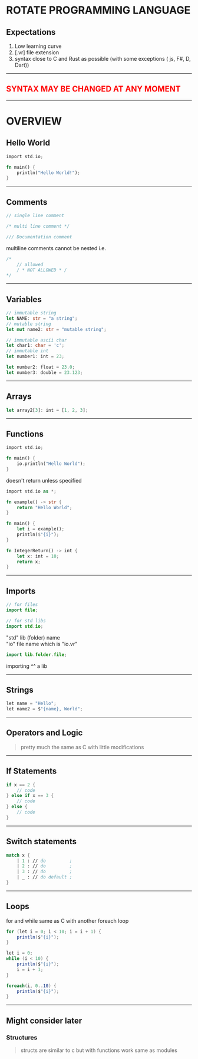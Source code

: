 # ROTATE PROGRAMMING LANGUAGE

## Expectations

1. Low learning curve
1. [.vr] file extension
1. syntax close to C and Rust as possible (with some exceptions ( js, F#, D, Dart))

---
## <a style="color:red;"> SYNTAX MAY BE CHANGED AT ANY MOMENT </a>

---
# OVERVIEW

## Hello World

```rust
import std.io;

fn main() {
    println("Hello World!");
}
```

---

## Comments

```rust
// single line comment

/* multi line comment */

/// Documentation comment
```
multiline comments cannot be nested i.e. 
```c
/*
    // allowed
    / * NOT ALLOWED * /
*/
```
---

## Variables

```rust
// immutable string 
let NAME: str = "a string";
// mutable string
let mut name2: str = "mutable string";

// immutable ascii char
let char1: char = 'c';
// immutable int
let number1: int = 23;

let number2: float = 23.0;
let number3: double = 23.123;
```

---

## Arrays

```rust
let array2[3]: int = [1, 2, 3];
```

---

## Functions

```rust
import std.io;

fn main() {
    io.println("Hello World");
}
```

doesn't return unless specified

```rust
import std.io as *;

fn example() -> str {
    return "Hello World";
}

fn main() {
    let i = example();
    println($"{i}");
}
```
```rust
fn IntegerReturn() -> int {
    let x: int = 10; 
    return x;
}
```

---

## Imports

```java
// for files
import file;
```

```java
// for std libs
import std.io;
```
"std" lib (folder) name \
"io" file name which is "io.vr"

```java
import lib.folder.file;
```
importing ^^ a lib

---

## Strings

```cs
let name = "Hello";
let name2 = $"{name}, World";
```

---
## Operators and Logic

> pretty much the same as C with little modifications



---

## If Statements

```rust
if x == 2 {
    // code
} else if x == 3 {
    // code
} else {
    // code
}
```

---

## Switch statements

```fsharp
match x {
    | 1 : // do         ;
    | 2 : // do         ;
    | 3 : // do         ;
    | _ : // do default ;
}
```

---

## Loops

for and while same as C with another foreach loop
```cs 
for (let i = 0; i < 10; i = i + 1) {
    println($"{i}");
}
```
```cs 
let i = 0;
while (i < 10) {
    println($"{i}");
    i = i + 1;
}
```
```cs
foreach(i, 0..10) {
    println($"{i}");
}
```

---
## Might consider later
### Structures
> structs are similar to c but with functions work same as modules 
